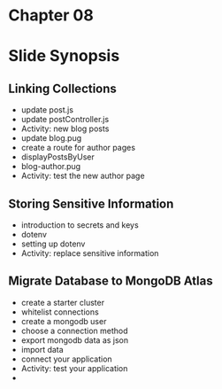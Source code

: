 # Chapter 08

# Slide Synopsis
## Linking Collections
- update post.js
- update postController.js
- Activity: new blog posts
- update blog.pug
- create a route for author pages
- displayPostsByUser
- blog-author.pug
- Activity: test the new author page

## Storing Sensitive Information
- introduction to secrets and keys
- dotenv
- setting up dotenv
- Activity: replace sensitive information

## Migrate Database to MongoDB Atlas
- create a starter cluster
- whitelist connections
- create a mongodb user
- choose a connection method
- export mongodb data as json
- import data
- connect your application
- Activity: test your application
- 